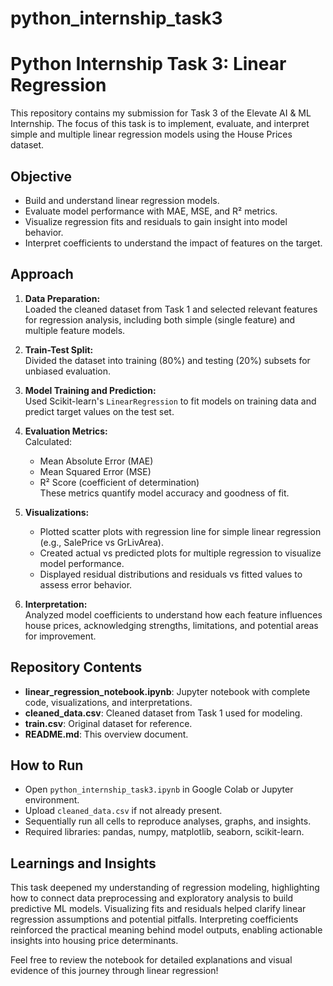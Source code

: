 # python_internship_task3

# Python Internship Task 3: Linear Regression

This repository contains my submission for Task 3 of the Elevate AI & ML Internship. The focus of this task is to implement, evaluate, and interpret simple and multiple linear regression models using the House Prices dataset.

## Objective

- Build and understand linear regression models.
- Evaluate model performance with MAE, MSE, and R² metrics.
- Visualize regression fits and residuals to gain insight into model behavior.
- Interpret coefficients to understand the impact of features on the target.

## Approach

1. **Data Preparation:**  
   Loaded the cleaned dataset from Task 1 and selected relevant features for regression analysis, including both simple (single feature) and multiple feature models.

2. **Train-Test Split:**  
   Divided the dataset into training (80%) and testing (20%) subsets for unbiased evaluation.

3. **Model Training and Prediction:**  
   Used Scikit-learn's `LinearRegression` to fit models on training data and predict target values on the test set.

4. **Evaluation Metrics:**  
   Calculated:
   - Mean Absolute Error (MAE)  
   - Mean Squared Error (MSE)  
   - R² Score (coefficient of determination)  
   These metrics quantify model accuracy and goodness of fit.

5. **Visualizations:**  
   - Plotted scatter plots with regression line for simple linear regression (e.g., SalePrice vs GrLivArea).  
   - Created actual vs predicted plots for multiple regression to visualize model performance.  
   - Displayed residual distributions and residuals vs fitted values to assess error behavior.

6. **Interpretation:**  
   Analyzed model coefficients to understand how each feature influences house prices, acknowledging strengths, limitations, and potential areas for improvement.

## Repository Contents

- **linear_regression_notebook.ipynb**: Jupyter notebook with complete code, visualizations, and interpretations.  
- **cleaned_data.csv**: Cleaned dataset from Task 1 used for modeling.  
- **train.csv**: Original dataset for reference.  
- **README.md**: This overview document.

## How to Run

- Open `python_internship_task3.ipynb` in Google Colab or Jupyter environment.  
- Upload `cleaned_data.csv` if not already present.  
- Sequentially run all cells to reproduce analyses, graphs, and insights.  
- Required libraries: pandas, numpy, matplotlib, seaborn, scikit-learn.

## Learnings and Insights

This task deepened my understanding of regression modeling, highlighting how to connect data preprocessing and exploratory analysis to build predictive ML models. Visualizing fits and residuals helped clarify linear regression assumptions and potential pitfalls. Interpreting coefficients reinforced the practical meaning behind model outputs, enabling actionable insights into housing price determinants.

Feel free to review the notebook for detailed explanations and visual evidence of this journey through linear regression!
